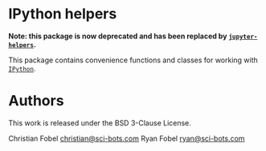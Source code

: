 # IPython helpers

**Note: this package is now deprecated and has been replaced by  [`jupyter-helpers`](https://github.com/sci-bots/ipython-helpers).**

This package contains convenience functions and classes for working with [`IPython`](https://ipython.org/).

# Authors

This work is released under the BSD 3-Clause License.

Christian Fobel christian@sci-bots.com
Ryan Fobel ryan@sci-bots.com
